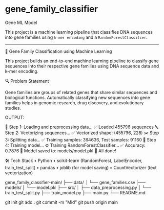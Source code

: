 # gene_family_classifier
Gene ML Model

This project is a machine learning pipeline that classifies DNA sequences into gene families using `k-mer encoding` and a `RandomForestClassifier`.

---
🧬 Gene Family Classification using Machine Learning

This project builds an end-to-end machine learning pipeline to classify gene sequences into their respective gene families using DNA sequence data and k-mer encoding.

🔍 Problem Statement

Gene families are groups of related genes that share similar sequences and biological functions. Automatically classifying new sequences into gene families helps in genomic research, drug discovery, and evolutionary studies.


OUTPUT:

🚀 Step 1: Loading and preprocessing data...
✅ Loaded 455796 sequences
🔤 Step 2: Vectorizing sequences...
✅ Vectorized shape: (455796, 228)
✂️ Step 3: Splitting data...
✅ Training samples: 364636, Test samples: 91160
🧠 Step 4: Training model...
⚙️ Training RandomForestClassifier...
✅ Accuracy: 0.7876
💾 Model saved to: models/model.pkl
🎉 All done!



🛠 Tech Stack
	•	Python
	•	scikit-learn (RandomForest, LabelEncoder, train_test_split)
	•	pandas
	•	joblib (for model saving)
	•	CountVectorizer (text vectorization)



gene_family_classifier-main/
├── data/
│   └── gene_families.csv
├── models/
│   └── model.pkl
├── src/
│   ├── data_preprocessing.py
│   └── train_test_split.py
├── train_model.py
├── main.py
└── README.md










git init
git add .
git commit -m "Mid"
git push origin main


